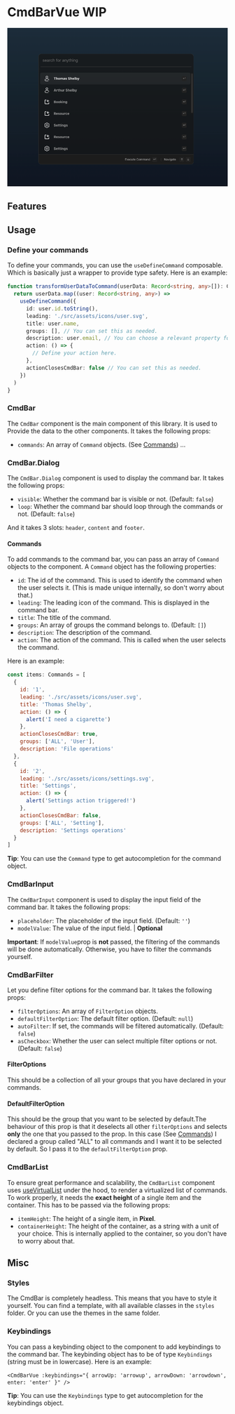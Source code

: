 # CmdBarVue WIP

![screenshot of commandbar](./screenshot.png)

## Features

## Usage

### Define your commands
To define your commands, you can use the `useDefineCommand` composable. Which is basically just a wrapper to provide type safety. Here is an example:
``` ts
function transformUserDataToCommand(userData: Record<string, any>[]): Command[] {
  return userData.map((user: Record<string, any>) =>
    useDefineCommand({
      id: user.id.toString(),
      leading: './src/assets/icons/user.svg',
      title: user.name,
      groups: [], // You can set this as needed.
      description: user.email, // You can choose a relevant property for 'description'.
      action: () => {
        // Define your action here.
      },
      actionClosesCmdBar: false // You can set this as needed.
    })
  )
}
```

### CmdBar
The `CmdBar` component is the main component of this library. It is used to Provide the data to the other components. It takes the following props:
- `commands`: An array of `Command` objects. (See [Commands](#commands))
...

### CmdBar.Dialog
The `CmdBar.Dialog` component is used to display the command bar. It takes the following props:
- `visible`: Whether the command bar is visible or not. (Default: `false`)
- `loop`: Whether the command bar should loop through the commands or not. (Default: `false`)

And it takes 3 slots: `header`, `content` and `footer`.

#### Commands
To add commands to the command bar, you can pass an array of `Command` objects to the component. A `Command` object has the following properties:
- `id`: The id of the command. This is used to identify the command when the user selects it. (This is made unique internally, so don't worry about that.)
- `leading`: The leading icon of the command. This is displayed in the command bar.
- `title`: The title of the command.
- `groups`: An array of groups the command belongs to. (Default: `[]`)
- `description`: The description of the command.
- `action`: The action of the command. This is called when the user selects the command.

Here is an example:
``` js
const items: Commands = [
  {
    id: '1',
    leading: './src/assets/icons/user.svg',
    title: 'Thomas Shelby',
    action: () => {
      alert('I need a cigarette')
    },
    actionClosesCmdBar: true,
    groups: ['ALL', 'User'],
    description: 'File operations'
  },
  {
    id: '2',
    leading: './src/assets/icons/settings.svg',
    title: 'Settings',
    action: () => {
      alert('Settings action triggered!')
    },
    actionClosesCmdBar: false,
    groups: ['ALL', 'Setting'],
    description: 'Settings operations'
  }
]
```
**Tip**: You can use the `Command` type to get autocompletion for the command object.



### CmdBarInput
The `CmdBarInput` component is used to display the input field of the command bar. It takes the following props:
- `placeholder`: The placeholder of the input field. (Default: `''`)
- `modelValue`: The value of the input field. | **Optional**

**Important**: If `modelValue`prop is **not** passed, the filtering of the commands will be done automatically. Otherwise, you have to filter the commands yourself.

### CmdBarFilter
Let you define filter options for the command bar. It takes the following props:
- `filterOptions`: An array of `FilterOption` objects.
- `defaultFilterOption`: The default filter option. (Default: `null`) 
- `autoFilter`: If set, the commands will be filtered automatically. (Default: `false`)
- `asCheckbox`: Whether the user can select multiple filter options or not. (Default: `false`)

#### FilterOptions
This should be a collection of all your groups that you have declared in your commands. 

#### DefaultFilterOption
This should be the group that you want to be selected by default.The behaviour of this prop is that it deselects all other `filterOptions` and selects **only** the one that you passed to the prop.
In this case (See [Commands](#commands)) I declared a group called "ALL" to all commands and I want it to be selected by default. So I pass it to the `defaultFilterOption` prop.

### CmdBarList
To ensure great performance and scalability, the `CmdBarList` component uses [useVirtualList](https://vueuse.org/core/useVirtualList/#usevirtuallist) under the hood, to render a virtualized list of commands. 
To work properly, it needs the **exact height** of a single item and the container. This has to be passed via the following props:
- `itemHeight`: The height of a single item, in **Pixel**.
- `containerHeight`: The height of the container, as a string with a unit of your choice. This is internally applied to the container, so you don't have to worry about that.

## Misc

### Styles
The CmdBar is completely headless. This means that you have to style it yourself. You can find a template, with all available classes in the `styles` folder. Or you can use the themes in the same folder.

### Keybindings
You can pass a keybinding object to the component to add keybindings to the command bar. The keybinding object has to be of type `Keybindings` (string must be in lowercase). Here is an example:
``` vue
<CmdBarVue :keybindings="{ arrowUp: 'arrowup', arrowDown: 'arrowdown', enter: 'enter' }" />
```
**Tip**: You can use the `Keybindings` type to get autocompletion for the keybindings object.

